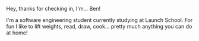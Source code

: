 Hey, thanks for checking in, I'm... Ben!

I'm a software engineering student currently studying at Launch School. For fun I like to lift weights, read, draw, cook... pretty much anything you can do at home!
